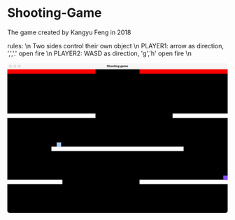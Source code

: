# Shooting-Game
The game created by Kangyu Feng in 2018

rules: \n
Two sides control their own object \n
PLAYER1: arrow as direction, ',','.' open fire \n
PLAYER2: WASD as direction, 'g','h' open fire \n

![WechatIMG240](./WechatIMG240.jpeg)
